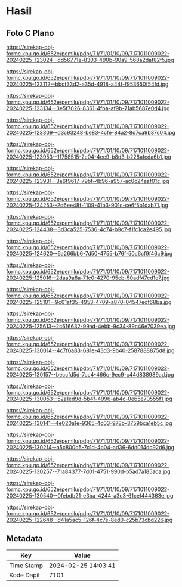 # Hasil

## Foto C Plano

https://sirekap-obj-formc.kpu.go.id/652e/pemilu/pdpr/71/71/01/10/09/7171011009022-20240225-123024--dd56771e-8303-490b-90a9-568a2daf82f5.jpg

https://sirekap-obj-formc.kpu.go.id/652e/pemilu/pdpr/71/71/01/10/09/7171011009022-20240225-123112--bbcf33d2-a35d-4918-a44f-f953650f54fd.jpg

https://sirekap-obj-formc.kpu.go.id/652e/pemilu/pdpr/71/71/01/10/09/7171011009022-20240225-123134--3e5f7026-8361-4fba-af9b-71ab5687e0d4.jpg

https://sirekap-obj-formc.kpu.go.id/652e/pemilu/pdpr/71/71/01/10/09/7171011009022-20240225-123309--d3c93248-be83-4cfe-84a2-8d7ca9b37c04.jpg

https://sirekap-obj-formc.kpu.go.id/652e/pemilu/pdpr/71/71/01/10/09/7171011009022-20240225-123953--11758515-2e04-4ec9-b8d3-b228afcda6b1.jpg

https://sirekap-obj-formc.kpu.go.id/652e/pemilu/pdpr/71/71/01/10/09/7171011009022-20240225-123931--3e6f9617-79bf-4b96-a957-ac0c24aaf01c.jpg

https://sirekap-obj-formc.kpu.go.id/652e/pemilu/pdpr/71/71/01/10/09/7171011009022-20240225-124253--2d6ee48f-1109-41b3-901c-ce6f5b1dab71.jpg

https://sirekap-obj-formc.kpu.go.id/652e/pemilu/pdpr/71/71/01/10/09/7171011009022-20240225-124438--3d3ca525-7536-4c74-b9c7-f1fc1ca2e495.jpg

https://sirekap-obj-formc.kpu.go.id/652e/pemilu/pdpr/71/71/01/10/09/7171011009022-20240225-124620--6a266bb6-7d50-4755-b76f-50c6cf9f46c9.jpg

https://sirekap-obj-formc.kpu.go.id/652e/pemilu/pdpr/71/71/01/10/09/7171011009022-20240225-125016--2daa9a8a-71c0-4270-95cb-50adf47cd1e7.jpg

https://sirekap-obj-formc.kpu.go.id/652e/pemilu/pdpr/71/71/01/10/09/7171011009022-20240225-125101--9c01af35-4953-4709-a870-04547edf68ba.jpg

https://sirekap-obj-formc.kpu.go.id/652e/pemilu/pdpr/71/71/01/10/09/7171011009022-20240225-125613--2c616632-99ad-4ebb-9c34-89c46e7039ea.jpg

https://sirekap-obj-formc.kpu.go.id/652e/pemilu/pdpr/71/71/01/10/09/7171011009022-20240225-130014--4c7f6a83-681e-43d3-9b40-2587888875d8.jpg

https://sirekap-obj-formc.kpu.go.id/652e/pemilu/pdpr/71/71/01/10/09/7171011009022-20240225-130157--beccfd5d-7cc4-466c-9ec9-c44d838989ad.jpg

https://sirekap-obj-formc.kpu.go.id/652e/pemilu/pdpr/71/71/01/10/09/7171011009022-20240225-130053--52a1ed9d-5b4f-4996-ab4c-0e65e70555f1.jpg

https://sirekap-obj-formc.kpu.go.id/652e/pemilu/pdpr/71/71/01/10/09/7171011009022-20240225-130141--4e020a1e-9365-4c03-978b-3759bca1eb5c.jpg

https://sirekap-obj-formc.kpu.go.id/652e/pemilu/pdpr/71/71/01/10/09/7171011009022-20240225-130214--a5c800d5-7c1d-4b04-ad36-6dd014dc92d6.jpg

https://sirekap-obj-formc.kpu.go.id/652e/pemilu/pdpr/71/71/01/10/09/7171011009022-20240225-130257--71a84377-7d01-4751-990d-b5ad7a185aca.jpg

https://sirekap-obj-formc.kpu.go.id/652e/pemilu/pdpr/71/71/01/10/09/7171011009022-20240225-130540--0febdb21-e3ba-4244-a3c3-61cef444363e.jpg

https://sirekap-obj-formc.kpu.go.id/652e/pemilu/pdpr/71/71/01/10/09/7171011009022-20240225-122648--d41a5ac5-126f-4c7e-8ed0-c25b73cbd226.jpg


## Metadata

| Key        | Value               |
| ---------- | ------------------- |
| Time Stamp | 2024-02-25 14:03:41 |
| Kode Dapil | 7101                |




